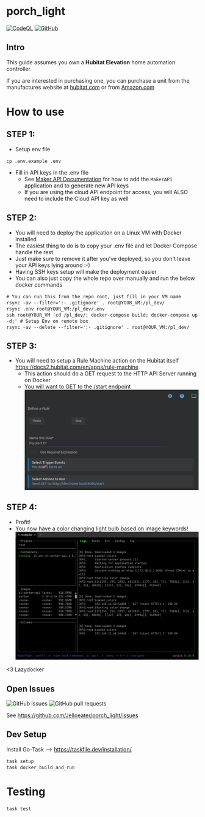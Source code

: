 # porch_light

[![CodeQL](https://github.com/Jelloeater/porch_light/actions/workflows/codeql.yml/badge.svg?branch=main)](https://github.com/Jelloeater/porch_light/actions/workflows/codeql.yml)
[![GitHub](https://img.shields.io/github/license/jelloeater/porch_light)](https://github.com/Jelloeater/porch_light/blob/main/LICENSE)

## Intro

This guide assumes you own a **Hubitat Elevation** home automation controller.

If you are interested in purchasing one, you can purchase a unit from the manufactures website at [hubitat.com](https://hubitat.com/products) or from [Amazon.com](https://www.amazon.com/Hubitat-Elevation-Home-Automation-Hub/dp/B07D19VVTX/)

# How to use
## STEP 1:
- Setup env file

```shell
cp .env.example .env
```

- Fill in API keys in the .env file
  - See [Maker API Documentation](https://docs2.hubitat.com/en/apps/maker-api) for how to add the `MakerAPI` application and to generate new API keys
  - If you are using the cloud API endpoint for access, you will ALSO need to include the Cloud API key as well

## STEP 2:
- You will need to deploy the application on a Linux VM with Docker installed
- The easiest thing to do is to copy your .env file and let Docker Compose handle the rest
- Just make sure to remove it after you've deployed, so you don't leave your API keys lying around :-)
- Having SSH keys setup will make the deployment easier
- You can also just copy the whole repo over manually and run the below docker commands

```shell
# You can run this from the repo root, just fill in your VM name
rsync -av --filter=':- .gitignore' . root@YOUR_VM:/pl_dev/
rsync .env root@YOUR_VM:/pl_dev/.env
ssh root@YOUR_VM 'cd /pl_dev/; docker-compose build; docker-compose up -d;' # Setup Env on remote box
rsync -av --delete --filter=':- .gitignore' . root@YOUR_VM:/pl_dev/
```

## STEP 3:
- You will need to setup a Rule Machine action on the Hubitat itself https://docs2.hubitat.com/en/apps/rule-machine
  - This action should do a GET request to the HTTP API Server running on Docker
  - You will want to GET to the /start endpoint
  ![img.png](img/img.png)

## STEP 4:
- Profit! 
- You now have a color changing light bulb based on image keywords!
![img.png](img/img2.png)

<3 Lazydocker

## Open Issues
![GitHub issues](https://img.shields.io/github/issues/jelloeater/porch_light)
![GitHub pull requests](https://img.shields.io/github/issues-pr/jelloeater/porch_light)

See https://github.com/Jelloeater/porch_light/issues

## Dev Setup

Install Go-Task --> <https://taskfile.dev/installation/>

```shell
task setup
task docker_build_and_run
```

# Testing

```shell
task test
```
